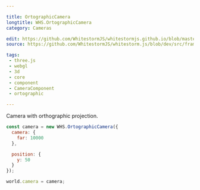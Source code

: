 ```yaml
---

title: OrtographicCamera
longtitle: WHS.OrtographicCamera
category: Cameras

edit: https://github.com/WhitestormJS/whitestormjs.github.io/blob/master/src/pages/docs/cameras/ortographic_camera.md
source: https://github.com/WhitestormJS/whitestorm.js/blob/dev/src/framework/components/cameras/OrtographicCamera.js

tags:
 - three.js
 - webgl
 - 3d
 - core
 - component
 - CameraComponent
 - ortographic

---
```


Camera with orthographic projection.

```javascript
const camera = new WHS.OrtographicCamera({
  camera: {
    far: 10000
  },

  position: {
    y: 50
  }
});

world.camera = camera;
```
